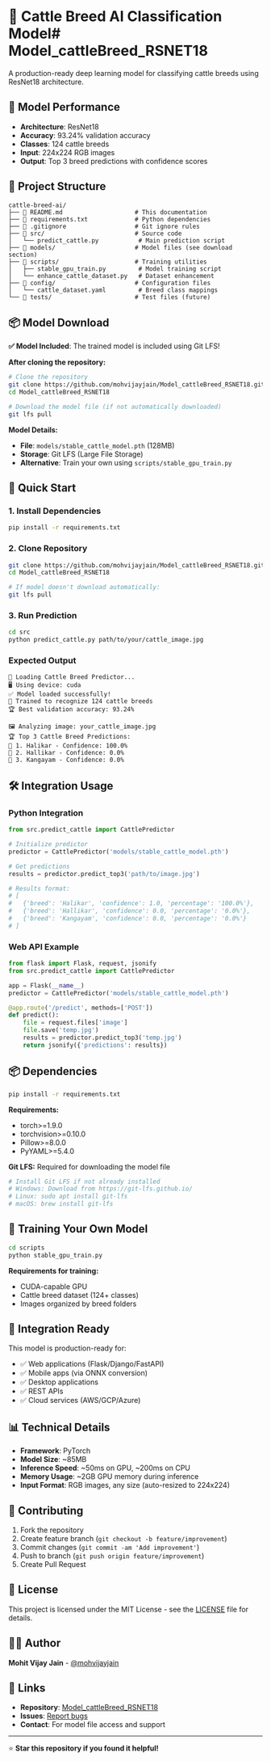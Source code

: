 # 🐄 Cattle Breed AI Classification Model# Model_cattleBreed_RSNET18

A production-ready deep learning model for classifying cattle breeds using ResNet18 architecture.

## 🎯 Model Performance
- **Architecture**: ResNet18
- **Accuracy**: 93.24% validation accuracy  
- **Classes**: 124 cattle breeds
- **Input**: 224x224 RGB images
- **Output**: Top 3 breed predictions with confidence scores

## 📁 Project Structure

```
cattle-breed-ai/
├── 📄 README.md                    # This documentation
├── 📄 requirements.txt             # Python dependencies
├── 📄 .gitignore                   # Git ignore rules
├── 📁 src/                         # Source code
│   └── predict_cattle.py           # Main prediction script
├── 📁 models/                      # Model files (see download section)
├── 📁 scripts/                     # Training utilities
│   ├── stable_gpu_train.py         # Model training script
│   └── enhance_cattle_dataset.py   # Dataset enhancement
├── 📁 config/                      # Configuration files
│   └── cattle_dataset.yaml         # Breed class mappings
└── 📁 tests/                       # Test files (future)
```

## 📦 Model Download

**✅ Model Included**: The trained model is included using Git LFS!

**After cloning the repository:**
```bash
# Clone the repository
git clone https://github.com/mohvijayjain/Model_cattleBreed_RSNET18.git
cd Model_cattleBreed_RSNET18

# Download the model file (if not automatically downloaded)
git lfs pull
```

**Model Details:**
- **File**: `models/stable_cattle_model.pth` (128MB)
- **Storage**: Git LFS (Large File Storage)
- **Alternative**: Train your own using `scripts/stable_gpu_train.py`

## 🚀 Quick Start

### 1. Install Dependencies
```bash
pip install -r requirements.txt
```

### 2. Clone Repository
```bash
git clone https://github.com/mohvijayjain/Model_cattleBreed_RSNET18.git
cd Model_cattleBreed_RSNET18

# If model doesn't download automatically:
git lfs pull
```

### 3. Run Prediction
```bash
cd src
python predict_cattle.py path/to/your/cattle_image.jpg
```

### Expected Output
```
🐄 Loading Cattle Breed Predictor...
🖥️ Using device: cuda
✅ Model loaded successfully!
🧠 Trained to recognize 124 cattle breeds
🏆 Best validation accuracy: 93.24%

🖼️ Analyzing image: your_cattle_image.jpg
🏆 Top 3 Cattle Breed Predictions:
🥇 1. Halikar - Confidence: 100.0%
🥈 2. Hallikar - Confidence: 0.0%  
🥉 3. Kangayam - Confidence: 0.0%
```

## 🛠️ Integration Usage

### Python Integration
```python
from src.predict_cattle import CattlePredictor

# Initialize predictor
predictor = CattlePredictor('models/stable_cattle_model.pth')

# Get predictions
results = predictor.predict_top3('path/to/image.jpg')

# Results format:
# [
#   {'breed': 'Halikar', 'confidence': 1.0, 'percentage': '100.0%'},
#   {'breed': 'Hallikar', 'confidence': 0.0, 'percentage': '0.0%'},
#   {'breed': 'Kangayam', 'confidence': 0.0, 'percentage': '0.0%'}
# ]
```

### Web API Example
```python
from flask import Flask, request, jsonify
from src.predict_cattle import CattlePredictor

app = Flask(__name__)
predictor = CattlePredictor('models/stable_cattle_model.pth')

@app.route('/predict', methods=['POST'])
def predict():
    file = request.files['image']
    file.save('temp.jpg')
    results = predictor.predict_top3('temp.jpg')
    return jsonify({'predictions': results})
```

## 📦 Dependencies

```bash
pip install -r requirements.txt
```

**Requirements:**
- torch>=1.9.0
- torchvision>=0.10.0  
- Pillow>=8.0.0
- PyYAML>=5.4.0

**Git LFS:** Required for downloading the model file
```bash
# Install Git LFS if not already installed
# Windows: Download from https://git-lfs.github.io/
# Linux: sudo apt install git-lfs
# macOS: brew install git-lfs
```

## 🔧 Training Your Own Model

```bash
cd scripts
python stable_gpu_train.py
```

**Requirements for training:**
- CUDA-capable GPU
- Cattle breed dataset (124+ classes)
- Images organized by breed folders

## 🎯 Integration Ready

This model is production-ready for:
- ✅ Web applications (Flask/Django/FastAPI)
- ✅ Mobile apps (via ONNX conversion)  
- ✅ Desktop applications
- ✅ REST APIs
- ✅ Cloud services (AWS/GCP/Azure)

## 📊 Technical Details

- **Framework**: PyTorch
- **Model Size**: ~85MB
- **Inference Speed**: ~50ms on GPU, ~200ms on CPU
- **Memory Usage**: ~2GB GPU memory during inference
- **Input Format**: RGB images, any size (auto-resized to 224x224)

## 🤝 Contributing

1. Fork the repository
2. Create feature branch (`git checkout -b feature/improvement`)
3. Commit changes (`git commit -am 'Add improvement'`)
4. Push to branch (`git push origin feature/improvement`)
5. Create Pull Request

## 📄 License

This project is licensed under the MIT License - see the [LICENSE](LICENSE) file for details.

## 👨‍💻 Author

**Mohit Vijay Jain** - [@mohvijayjain](https://github.com/mohvijayjain)

## 🔗 Links

- **Repository**: [Model_cattleBreed_RSNET18](https://github.com/mohvijayjain/Model_cattleBreed_RSNET18)
- **Issues**: [Report bugs](https://github.com/mohvijayjain/Model_cattleBreed_RSNET18/issues)
- **Contact**: For model file access and support

---

⭐ **Star this repository if you found it helpful!**